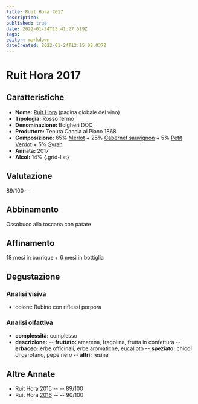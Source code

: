 ```yaml
---
title: Ruit Hora 2017
description: 
published: true
date: 2022-01-24T15:41:27.519Z
tags: 
editor: markdown
dateCreated: 2022-01-24T12:15:08.037Z
---
```


<div class="annata">

# Ruit Hora 2017

## Caratteristiche
- **Nome:** <span class="nome">[Ruit Hora](/vini/Italia/Toscana/Tenuta-Caccia-al-Piano-1868/Ruit-Hora/scheda-globale)</span> (pagina globale del vino) 
- **Tipologia:** Rosso fermo
- **Denominazione:** <span class="denominazione">Bolgheri DOC</span> 
- **Produttore:** <span class="cantina">Tenuta Caccia al Piano 1868</span> 
- **Composizione:** <span class="vitigno"> 65% [Merlot](/vitigni/Francia/bacca-nera/merlot) + 25% [Cabernet sauvignon](/vitigni/Francia/bacca-nera/cabernet-sauvignon) + 5% [Petit Verdot](/vitigni/Francia/bacca-nera/petit-verdot) + 5% [Syrah](/vitigni/Francia/bacca-nera/syrah) </span>
- **Annata:** <span class="annocorrente">2017</span>
- **Alcol:** 14%
{.grid-list}

## Valutazione

<span class="punteggio">89/100</span> -- <span class="valutazione"><span class="star-4"></span></span>

## Abbinamento
Ossobuco alla toscana con patate

## Affinamento
18 mesi in barrique + 6 mesi in bottiglia

## Degustazione

### Analisi visiva
- colore: Rubino con riflessi porpora

### Analisi olfattiva

<div class="vini vini-2017" id="Ruit-Hora"></div>
<div class="olfattiva-testo">

- **complessità:**  <span class="complessitaVino">complesso</span>
- **descrizione:** 
  -- **<span class="fruttatoInput">fruttato</span>:** amarena, fragolina, frutta in confettura
  -- **<span class="vegetaleInput">erbaceo</span>:** erbe officinali, erbe aromatiche, eucalipto
  -- **<span class="speziatoInput">speziato</span>:** chiodi di garofano, pepe nero
  -- **<span class="altriInput">altri</span>:** resina

</div>

## Altre Annate
- Ruit Hora [2015](/vini/Italia/Toscana/Tenuta-Caccia-al-Piano/Ruit-Hora/2015) -- <span class="star-4"></span> -- 89/100
- Ruit Hora [2016](/vini/Italia/Toscana/Tenuta-Caccia-al-Piano/Ruit-Hora/2016) -- <span class="star-4"></span> -- 90/100
  
</div>